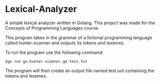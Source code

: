 # Lexical-Analyzer
A simple lexical analyzer written in Golang. This project was made for the Concepts of Programming Languages course.

This program takes in the grammar of a fictional programming language called hunter-scanner and outputs its tokens and lexemes.

To run the program use the following command:

```
$go run go-hunter-scanner.go test.txt
```
The program will then create an output file named test.out containing the tokens and lexemes. 

